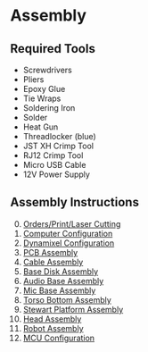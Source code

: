 # Assembly

## Required Tools

- Screwdrivers
- Pliers
- Epoxy Glue
- Tie Wraps
- Soldering Iron
- Solder
- Heat Gun
- Threadlocker (blue)
- JST XH Crimp Tool
- RJ12 Crimp Tool
- Micro USB Cable
- 12V Power Supply

## Assembly Instructions

0. [Orders/Print/Laser Cutting](00_ORDER_PRINT_LASER_CUTTING.md)
1. [Computer Configuration](01_COMPUTER_CONFIGURATION.md)
2. [Dynamixel Configuration](02_DYNAMIXEL_CONFIGURATION.md)
3. [PCB Assembly](03_PCB_ASSEMBLY.md)
4. [Cable Assembly](04_CABLE_ASSEMBLY.md)
5. [Base Disk Assembly](05_BASE_DISK_ASSEMBLY.md)
6. [Audio Base Assembly](06_AUDIO_BASE_ASSEMBLY.md)
7. [Mic Base Assembly](07_MIC_BASE_ASSEMBLY.md)
8. [Torso Bottom Assembly](08_TORSO_BOTTOM_ASSEMBLY.md)
9. [Stewart Platform Assembly](09_STEWART_PLATFORM_ASSEMBLY.md)
10. [Head Assembly](10_HEAD_ASSEMBLY.md)
11. [Robot Assembly](11_ROBOT_ASSEMBLY.md)
12. [MCU Configuration](12_MCU_CONFIGURATION.md)
